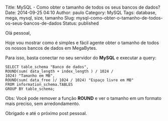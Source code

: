 Title: MySQL - Como obter o tamanho de todos os seus bancos de dados?
Date: 2014-09-25 04:10
Author: paulo
Category: MySQL
Tags: database, mega, mysql, size, tamanho
Slug: mysql-como-obter-o-tamanho-de-todos-os-seus-bancos-de-dados
Status: published

Olá pessoal,

Hoje vou mostrar como é simples e fácil agente obter o tamanho de todos os nossos bancos de dados em MegaBytes.

Para isso, basta conectar no seu servidor do **MySQL** e executar a query:

    SELECT table_schema "Banco de dados", 
    ROUND(sum( data_length + index_length ) / 1024 / 
    1024) "Tamanho em MB", 
    ROUND(sum( data_free )/ 1024 / 1024) "Espaço livre em MB" 
    FROM information_schema.TABLES 
    GROUP BY table_schema;

Obs: Você pode remover a função **ROUND** e ver o tamanho em um formato mais preciso, sem arredondamento.

Obrigado e até o próximo post pessoal.
